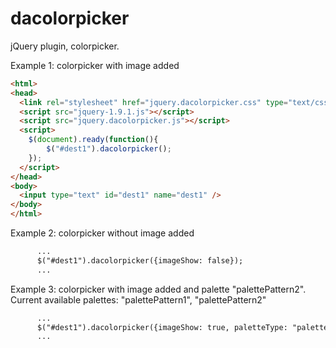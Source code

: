 dacolorpicker
=============

jQuery plugin, colorpicker.


Example 1: colorpicker with image added
```html
<html>
<head>
  <link rel="stylesheet" href="jquery.dacolorpicker.css" type="text/css"/>
  <script src="jquery-1.9.1.js"></script>
  <script src="jquery.dacolorpicker.js"></script>
  <script>
    $(document).ready(function(){
  		$("#dest1").dacolorpicker();
  	});
  </script>
</head>
<body>
  <input type="text" id="dest1" name="dest1" />
</body>
</html>
```

Example 2: colorpicker without image added
```html
      ...
      $("#dest1").dacolorpicker({imageShow: false});
      ...

```

Example 3: colorpicker with image added and palette "palettePattern2". Current available palettes: "palettePattern1", "palettePattern2"
```html
      ...
      $("#dest1").dacolorpicker({imageShow: true, paletteType: "palettePattern2"});
      ...

```